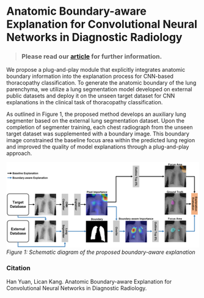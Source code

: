 # Anatomic Boundary-aware Explanation for Convolutional Neural Networks in Diagnostic Radiology
> ### Please read our [article](https://) for further information.
We propose a plug-and-play module that explicitly integrates anatomic boundary information into the explanation process for CNN-based thoracopathy classification. To generate the anatomic boundary of the lung parenchyma, we utilize a lung segmentation model developed on external public datasets and deploy it on the unseen target dataset for CNN explanations in the clinical task of thoracopathy classification.

As outlined in Figure 1, the proposed method develops an auxiliary lung segmenter based on the external lung segmentation dataset. Upon the completion of segmenter training, each chest radiograph from the unseen target dataset was supplemented with a boundary image. This boundary image constrained the baseline focus area within the predicted lung region and improved the quality of model explanations through a plug-and-play approach. 

![](https://github.com/Han-Yuan-Med/constrained-explanation/blob/main/Constrained%20explanation-pipeline.png)
*Figure 1: Schematic diagram of the proposed boundary-aware explanation*

### Citation
Han Yuan, Lican Kang. Anatomic Boundary-aware Explanation for Convolutional Neural Networks in Diagnostic Radiology.

